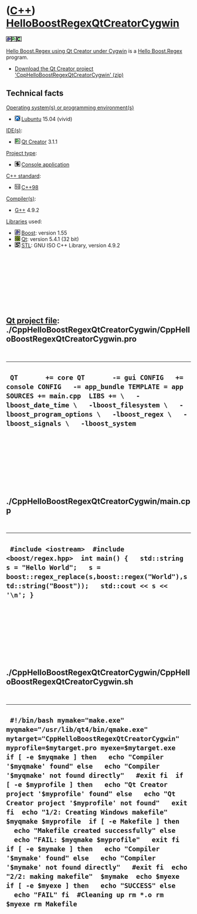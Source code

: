 # ([C++](Cpp.md)) [HelloBoostRegexQtCreatorCygwin](CppHelloBoostRegexQtCreatorCygwin.md)

![Boost](PicBoost.png)![Qt
Creator](PicQtCreator.png)![Cygwin](PicCygwin.png)

[Hello Boost.Regex using Qt Creator under
Cygwin](CppHelloBoostRegexQtCreatorCygwin.md) is a [Hello
Boost.Regex](CppHelloBoostRegex.md) program.

 * [Download the Qt Creator project 'CppHelloBoostRegexQtCreatorCygwin' (zip)](CppHelloBoostRegexQtCreatorCygwin.zip)

## Technical facts

[Operating system(s) or programming environment(s)](CppOs.md)

-   ![Lubuntu](PicLubuntu.png) [Lubuntu](CppLubuntu.md) 15.04 (vivid)

[IDE(s)](CppIde.md):

-   ![Qt Creator](PicQtCreator.png) [Qt Creator](CppQtCreator.md) 3.1.1

[Project type](CppQtProjectType.md):

-   ![console](PicConsole.png) [Console
    application](CppConsoleApplication.md)

[C++ standard](CppStandard.md):

-   ![C++98](PicCpp98.png) [C++98](Cpp98.md)

[Compiler(s)](CppCompiler.md):

-   [G++](CppGpp.md) 4.9.2

[Libraries](CppLibrary.md) used:

-   ![Boost](PicBoost.png) [Boost](CppBoost.md): version 1.55
-   ![Qt](PicQt.png) [Qt](CppQt.md): version 5.4.1 (32 bit)
-   ![STL](PicStl.png) [STL](CppStl.md): GNU ISO C++ Library, version
    4.9.2

 

 

 

 

 

[Qt project file](CppQtProjectFile.md): ./CppHelloBoostRegexQtCreatorCygwin/CppHelloBoostRegexQtCreatorCygwin.pro
------------------------------------------------------------------------------------------------------------------

 

  --------------------------------------------------------------------------------------------------------------------------------------------------------------------------------------------------------------------------------------------------------------
  ` QT       += core QT       -= gui CONFIG   += console CONFIG   -= app_bundle TEMPLATE = app SOURCES += main.cpp  LIBS += \   -lboost_date_time \   -lboost_filesystem \   -lboost_program_options \   -lboost_regex \   -lboost_signals \   -lboost_system`
  --------------------------------------------------------------------------------------------------------------------------------------------------------------------------------------------------------------------------------------------------------------

 

 

 

 

 

./CppHelloBoostRegexQtCreatorCygwin/main.cpp
--------------------------------------------

 

  ---------------------------------------------------------------------------------------------------------------------------------------------------------------------------------------------------------
  ` #include <iostream>  #include <boost/regex.hpp>  int main() {   std::string s = "Hello World";   s = boost::regex_replace(s,boost::regex("World"),std::string("Boost"));   std::cout << s << '\n'; }`
  ---------------------------------------------------------------------------------------------------------------------------------------------------------------------------------------------------------

 

 

 

 

 

./CppHelloBoostRegexQtCreatorCygwin/CppHelloBoostRegexQtCreatorCygwin.sh
------------------------------------------------------------------------

 

  -----------------------------------------------------------------------------------------------------------------------------------------------------------------------------------------------------------------------------------------------------------------------------------------------------------------------------------------------------------------------------------------------------------------------------------------------------------------------------------------------------------------------------------------------------------------------------------------------------------------------------------------------------------------------------------------------------------------------------------------------------------------------------------------------------------------------------------------------------------------------------------------------------------
  ` #!/bin/bash mymake="make.exe" myqmake="/usr/lib/qt4/bin/qmake.exe" mytarget="CppHelloBoostRegexQtCreatorCygwin" myprofile=$mytarget.pro myexe=$mytarget.exe   if [ -e $myqmake ] then   echo "Compiler '$myqmake' found" else   echo "Compiler '$myqmake' not found directly"   #exit fi  if [ -e $myprofile ] then   echo "Qt Creator project '$myprofile' found" else   echo "Qt Creator project '$myprofile' not found"   exit fi  echo "1/2: Creating Windows makefile" $myqmake $myprofile  if [ -e Makefile ] then   echo "Makefile created successfully" else   echo "FAIL: $myqmake $myprofile"   exit fi  if [ -e $mymake ] then   echo "Compiler '$mymake' found" else   echo "Compiler '$mymake' not found directly"   #exit fi  echo "2/2: making makefile"  $mymake  echo $myexe  if [ -e $myexe ] then   echo "SUCCESS" else   echo "FAIL" fi  #Cleaning up rm *.o rm $myexe rm Makefile`
  -----------------------------------------------------------------------------------------------------------------------------------------------------------------------------------------------------------------------------------------------------------------------------------------------------------------------------------------------------------------------------------------------------------------------------------------------------------------------------------------------------------------------------------------------------------------------------------------------------------------------------------------------------------------------------------------------------------------------------------------------------------------------------------------------------------------------------------------------------------------------------------------------------------

 

 

 

 

 

 

